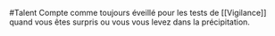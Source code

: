 #Talent 
Compte comme toujours éveillé pour les tests de [[Vigilance]] quand vous êtes surpris ou vous vous levez dans la précipitation.
